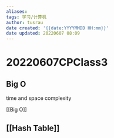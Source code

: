 ```yaml
---
aliases: 
tags: 学习/计算机
author: tusrau
date created: '{{date:YYYYMMDD HH:mm}}'
date updated: 20220607 08:09
---
```


# 20220607CPClass3

## Big O

time and space complexity

[[Big O]]


## [[Hash Table]]